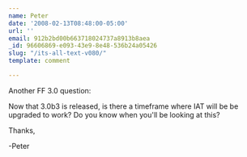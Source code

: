 ```yaml
---
name: Peter
date: '2008-02-13T08:48:00-05:00'
url: ''
email: 912b2bd00b663718024737a8913b8aea
_id: 96606869-e093-43e9-8e48-536b24a05426
slug: "/its-all-text-v080/"
template: comment

---
```


Another FF 3.0 question:

Now that 3.0b3 is released, is there a timeframe where IAT will be be upgraded to work? Do you know when you'll be looking at this?

Thanks,

-Peter
